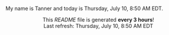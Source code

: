 My name is Tanner and today is Thursday, July 10, 8:50 AM EDT.

<p align="center">This <i>README</i> file is generated <b>every 3 hours</b>!</br>Last refresh: Thursday, July 10, 8:50 AM EDT<br /></p>
